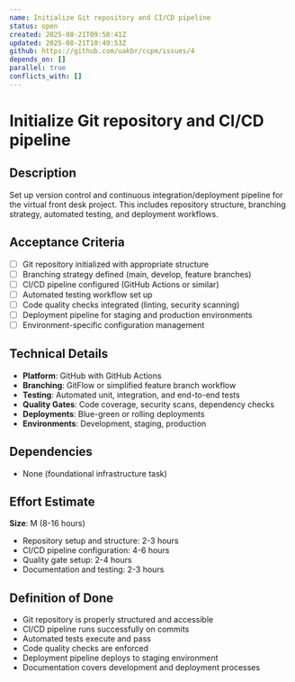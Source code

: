 ```yaml
---
name: Initialize Git repository and CI/CD pipeline
status: open
created: 2025-08-21T09:58:41Z
updated: 2025-08-21T10:49:53Z
github: https://github.com/uakbr/ccpm/issues/4
depends_on: []
parallel: true
conflicts_with: []
---
```


# Initialize Git repository and CI/CD pipeline

## Description
Set up version control and continuous integration/deployment pipeline for the virtual front desk project. This includes repository structure, branching strategy, automated testing, and deployment workflows.

## Acceptance Criteria
- [ ] Git repository initialized with appropriate structure
- [ ] Branching strategy defined (main, develop, feature branches)
- [ ] CI/CD pipeline configured (GitHub Actions or similar)
- [ ] Automated testing workflow set up
- [ ] Code quality checks integrated (linting, security scanning)
- [ ] Deployment pipeline for staging and production environments
- [ ] Environment-specific configuration management

## Technical Details
- **Platform**: GitHub with GitHub Actions
- **Branching**: GitFlow or simplified feature branch workflow
- **Testing**: Automated unit, integration, and end-to-end tests
- **Quality Gates**: Code coverage, security scans, dependency checks
- **Deployments**: Blue-green or rolling deployments
- **Environments**: Development, staging, production

## Dependencies
- None (foundational infrastructure task)

## Effort Estimate
**Size**: M (8-16 hours)
- Repository setup and structure: 2-3 hours
- CI/CD pipeline configuration: 4-6 hours
- Quality gate setup: 2-4 hours
- Documentation and testing: 2-3 hours

## Definition of Done
- Git repository is properly structured and accessible
- CI/CD pipeline runs successfully on commits
- Automated tests execute and pass
- Code quality checks are enforced
- Deployment pipeline deploys to staging environment
- Documentation covers development and deployment processes
